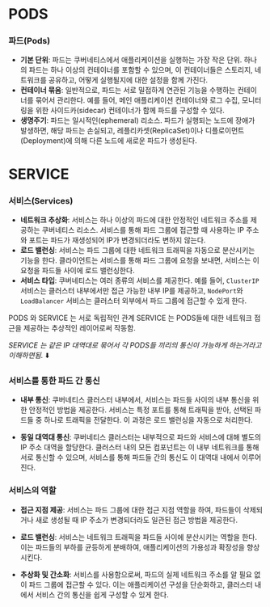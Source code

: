 # PODS

### 파드(Pods)

- **기본 단위**: 파드는 쿠버네티스에서 애플리케이션을 실행하는 가장 작은 단위. 하나의 파드는 하나 이상의 컨테이너를 포함할 수 있으며, 이 컨테이너들은 스토리지, 네트워크를 공유하고, 어떻게 실행될지에 대한 설정을 함께 가진다.
- **컨테이너 묶음**: 일반적으로, 파드는 서로 밀접하게 연관된 기능을 수행하는 컨테이너를 묶어서 관리한다. 예를 들어, 메인 애플리케이션 컨테이너와 로그 수집, 모니터링을 위한 사이드카(sidecar) 컨테이너가 함께 파드를 구성할 수 있다.
- **생명주기**: 파드는 일시적인(ephemeral) 리소스. 파드가 실행되는 노드에 장애가 발생하면, 해당 파드는 손실되고, 레플리카셋(ReplicaSet)이나 디플로이먼트(Deployment)에 의해 다른 노드에 새로운 파드가 생성된다.

# SERVICE
### 서비스(Services)

- **네트워크 추상화**: 서비스는 하나 이상의 파드에 대한 안정적인 네트워크 주소를 제공하는 쿠버네티스 리소스. 서비스를 통해 파드 그룹에 접근할 때 사용하는 IP 주소와 포트는 파드가 재생성되어 IP가 변경되더라도 변하지 않는다.
- **로드 밸런싱**: 서비스는 파드 그룹에 대한 네트워크 트래픽을 자동으로 분산시키는 기능을 한다. 클라이언트는 서비스를 통해 파드 그룹에 요청을 보내면, 서비스는 이 요청을 파드들 사이에 로드 밸런싱한다.
- **서비스 타입**: 쿠버네티스는 여러 종류의 서비스를 제공한다. 예를 들어, `ClusterIP` 서비스는 클러스터 내부에서만 접근 가능한 내부 IP를 제공하고, `NodePort`와 `LoadBalancer` 서비스는 클러스터 외부에서 파드 그룹에 접근할 수 있게 한다.







PODS 와 SERVICE 는 서로 독립적인 관계
SERVICE 는 PODS들에 대한 네트워크 접근을 제공하는 추상적인 레이어로써 작동함.


_SERVICE 는 같은 IP 대역대로 묶어서 각 PODS들 끼리의 통신이 가능하게 하는거라고 이해하면됨._ ⬇️
### 서비스를 통한 파드 간 통신

- **내부 통신**: 쿠버네티스 클러스터 내부에서, 서비스는 파드들 사이의 내부 통신을 위한 안정적인 방법을 제공한다. 서비스는 특정 포트를 통해 트래픽을 받아, 선택된 파드들 중 하나로 트래픽을 전달한다. 이 과정은 로드 밸런싱을 자동으로 처리한다.
    
- **동일 대역대 통신**: 쿠버네티스 클러스터는 내부적으로 파드와 서비스에 대해 별도의 IP 주소 대역을 할당한다. 클러스터 내의 모든 컴포넌트는 이 내부 네트워크를 통해 서로 통신할 수 있으며, 서비스를 통해 파드들 간의 통신도 이 대역대 내에서 이루어진다.
    

### 서비스의 역할

- **접근 지점 제공**: 서비스는 파드 그룹에 대한 접근 지점 역할을 하여, 파드들이 삭제되거나 새로 생성될 때 IP 주소가 변경되더라도 일관된 접근 방법을 제공한다.
    
- **로드 밸런싱**: 서비스는 네트워크 트래픽을 파드들 사이에 분산시키는 역할을 한다. 이는 파드들의 부하를 균등하게 분배하여, 애플리케이션의 가용성과 확장성을 향상시킨다.
    
- **추상화 및 간소화**: 서비스를 사용함으로써, 파드의 실제 네트워크 주소를 알 필요 없이 파드 그룹에 접근할 수 있다. 이는 애플리케이션 구성을 단순화하고, 클러스터 내에서 서비스 간의 통신을 쉽게 구성할 수 있게 한다.



